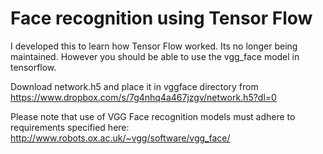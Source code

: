 Face recognition using Tensor Flow
======================
I developed this to learn how Tensor Flow worked. Its no longer being maintained. However you should be able to use the vgg_face model in tensorflow. 

Download network.h5 and place it in vggface directory from 
https://www.dropbox.com/s/7g4nhq4a467jzgv/network.h5?dl=0

Please note that use of VGG Face recognition models must adhere to requirements specified here: http://www.robots.ox.ac.uk/~vgg/software/vgg_face/

